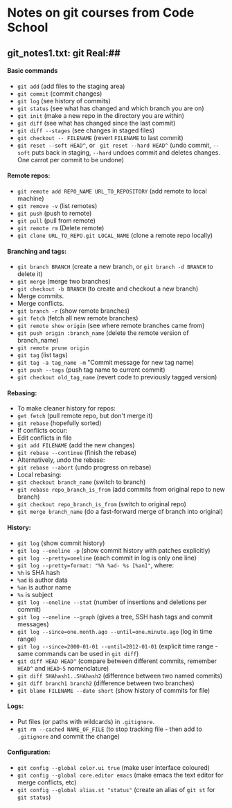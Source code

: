 # Notes on git courses from Code School #

## git_notes1.txt: git Real:##

#### Basic commands ####

* `git add` (add files to the staging area)
* `git commit` (commit changes)
* `git log` (see history of commits)
* `git status` (see what has changed and which branch you are on)
* `git init` (make a new repo in the directory you are within)
* `git diff` (see what has changed since the last commit)
* `git diff --stages` (see changes in staged files)
* `git checkout -- FILENAME` (revert `FILENAME` to last commit)
* `git reset --soft HEAD^`, or ` git reset --hard HEAD^` (undo commit, `--soft` puts back in staging, `--hard` undoes commit and deletes changes. One carrot per commit to be undone)

#### Remote repos: ####

* `git remote add REPO_NAME URL_TO_REPOSITORY` (add remote to local machine)
* `git remove -v` (list remotes)
* `git push` (push to remote)
* `git pull` (pull from remote)
* `git remote rm` (Delete remote)
* `git clone URL_TO_REPO.git LOCAL_NAME` (clone a remote repo locally)

#### Branching and tags: ####

* `git branch BRANCH` (create a new branch, or `git branch -d BRANCH` to delete it)
* `git merge` (merge two branches)
* `git checkout -b BRANCH` (to create and checkout a new branch)
* Merge commits.
* Merge conflicts.
* `git branch -r` (show remote branches)
* `git fetch` (fetch all new remote branches)
* `git remote show origin` (see where remote branches came from)
* `git push origin :branch_name` (delete the remote version of branch_name)
* `git remote prune origin`
* `git tag` (list tags)
 * `git tag -a tag_name -m` "Commit message for new tag name)
 * `git push --tags` (push tag name to current commit)
* `git checkout old_tag_name` (revert code to previously tagged version)

#### Rebasing: ####

* To make cleaner history for repos:
 * `get fetch` (pull remote repo, but don't merge it)
 * `git rebase` (hopefully sorted)
* If conflicts occur:
 * Edit conflicts in file
 * `git add FILENAME` (add the new changes)
 * `git rebase --continue` (finish the rebase)
* Alternatively, undo the rebase:
* `git rebase --abort` (undo progress on rebase)
* Local rebasing:
 * `git checkout branch_name` (switch to branch)
 * `git rebase repo_branch_is_from` (add commits from original repo to new branch)
 * `git checkout repo_branch_is_from` (switch to original repo)
 * `git merge branch_name` (do a fast-forward merge of branch into original)

#### History: ####

* `git log` (show commit history)
* `git log --oneline -p` (show commit history with patches explicitly)
* `git log --pretty=oneline` (each commit in log is only one line)
* `git log --pretty=format: "%h %ad- %s [%an]"`, where:
 * `%h` is SHA hash
 * `%ad` is author data
 * `%an` is author name
 * `%s` is subject
* `git log --oneline --stat` (number of insertions and deletions per commit)
* `git log --oneline --graph` (gives a tree, SSH hash tags and commit messages)
* `git log --since=one.month.ago --until=one.minute.ago` (log in time range)
* `git log --since=2000-01-01 --until=2012-01-01` (explicit time range - same commands can be used in `git diff`)
* `git diff HEAD HEAD^` (compare between different commits, remember `HEAD^` and `HEAD~5` nomenclature)
* `git diff SHAhash1..SHAhash2` (difference between two named commits)
* `git diff branch1 branch2` (difference between two branches)
* `git blame FILENAME --date short` (show history of commits for file)

#### Logs: ####

* Put files (or paths with wildcards) in `.gitignore`.
* `git rm --cached NAME_OF_FILE` (to stop tracking file - then add to `.gitignore` and commit the change)


#### Configuration: ####

* `git config --global color.ui true` (make user interface coloured)
* `git config --global core.editor emacs` (make emacs the text editor for merge conflicts, etc)
* `git config --global alias.st "status"` (create an alias of `git st` for `git status`)